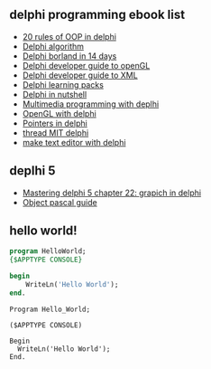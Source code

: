 ## delphi programming ebook list

- [20 rules of OOP in delphi](https://theswissbay.ch/pdf/Gentoomen%20Library/Programming/Delphi/Delphi/Delphi%20-%2020%20Rules%20for%20OOP%20in%20Delphi.pdf)
- [Delphi algorithm](https://theswissbay.ch/pdf/Gentoomen%20Library/Programming/Delphi/Delphi/Delphi%20-%20Algorithms.pdf)
- [Delphi borland in 14 days](https://theswissbay.ch/pdf/Gentoomen%20Library/Programming/Delphi/Delphi/Delphi%20-%20Delphi%20Borland%20in%2014%20days.pdf)
- [Delphi developer guide to openGL](https://theswissbay.ch/pdf/Gentoomen%20Library/Programming/Delphi/Delphi/Delphi%20-%20Delphi%20Developer%27s%20Guide%20to%20OpenGL.pdf)
- [Delphi developer guide to XML](https://theswissbay.ch/pdf/Gentoomen%20Library/Programming/Delphi/Delphi/Delphi%20-%20Delphi%20Developer%E2%80%99s%20Guide%20to%20XML.pdf)
- [Delphi learning packs](https://theswissbay.ch/pdf/Gentoomen%20Library/Programming/Delphi/Delphi/Delphi%20-%20Delphi%20Learning%20Pack%20%288600%20Pages%29.pdf)
- [Delphi in nutshell](https://theswissbay.ch/pdf/Gentoomen%20Library/Programming/Delphi/Delphi/Delphi%20-%20Delphi%20in%20a%20Nutshell.pdf)
- [Multimedia programming with deplhi](https://theswissbay.ch/pdf/Gentoomen%20Library/Programming/Delphi/Delphi/Delphi%20-%20Multimedia%20Programming%20with%20Delphi%20%28chapter%29.pdf)
- [OpenGL with delphi](https://theswissbay.ch/pdf/Gentoomen%20Library/Programming/Delphi/Delphi/Delphi%20-%20OpenGL%20with%20Delphi.pdf)
- [Pointers in delphi](https://theswissbay.ch/pdf/Gentoomen%20Library/Programming/Delphi/Delphi/Delphi%20-%20Pointers%20in%20Delphi.pdf)
- [thread MIT delphi](https://theswissbay.ch/pdf/Gentoomen%20Library/Programming/Delphi/Delphi/Delphi%20-%20Threads%20mit%20Delphi.pdf)
- [make text editor with delphi](https://theswissbay.ch/pdf/Gentoomen%20Library/Programming/Delphi/Delphi/Delphi%20-%20Tutorial%20-%20Creating%20a%20Text%20Editor%20using%20Delphi.pdf)

## deplhi 5

- [Mastering delphi 5 chapter 22: grapich in delphi](https://theswissbay.ch/pdf/Gentoomen%20Library/Programming/Delphi/Delphi%205/Delphi%205%20-%20Mastering%20Delphi%205%20-%20Chapter%2022%20-%20Graphics.pdf)
- [Object pascal guide](https://theswissbay.ch/pdf/Gentoomen%20Library/Programming/Delphi/Delphi%205/Delphi%205%20-%20Object%20Pascal%20Language%20Guide.pdf)


## hello world!
```pas
program HelloWorld;
{$APPTYPE CONSOLE}

begin
	WriteLn('Hello World');
end.
```
```delphi
Program Hello_World;

($APPTYPE CONSOLE)

Begin
  WriteLn('Hello World');
End.
```
